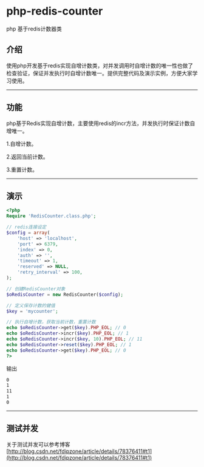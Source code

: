 # php-redis-counter

php 基于redis计数器类

## 介绍

使用php开发基于redis实现自增计数类，对并发调用时自增计数的唯一性也做了检查验证，保证并发执行时自增计数唯一。提供完整代码及演示实例，方便大家学习使用。

---

## 功能

php基于Redis实现自增计数，主要使用redis的incr方法，并发执行时保证计数自增唯一。

1.自增计数。

2.返回当前计数。

3.重置计数。

---

## 演示

```php
<?php
Require 'RedisCounter.class.php';

// redis连接设定
$config = array(
    'host' => 'localhost',
    'port' => 6379,
    'index' => 0,
    'auth' => '',
    'timeout' => 1,
    'reserved' => NULL,
    'retry_interval' => 100,
);

// 创建RedisCounter对象
$oRedisCounter = new RedisCounter($config);

// 定义保存计数的健值
$key = 'mycounter';

// 执行自增计数，获取当前计数，重置计数
echo $oRedisCounter->get($key).PHP_EOL; // 0
echo $oRedisCounter->incr($key).PHP_EOL; // 1
echo $oRedisCounter->incr($key, 10).PHP_EOL; // 11
echo $oRedisCounter->reset($key).PHP_EOL; // 1
echo $oRedisCounter->get($key).PHP_EOL; // 0
?>
```

输出

```txt
0
1
11
1
0
```

---

## 测试并发

关于测试并发可以参考博客 [http://blog.csdn.net/fdipzone/article/details/78376411#t1](http://blog.csdn.net/fdipzone/article/details/78376411#t1)
